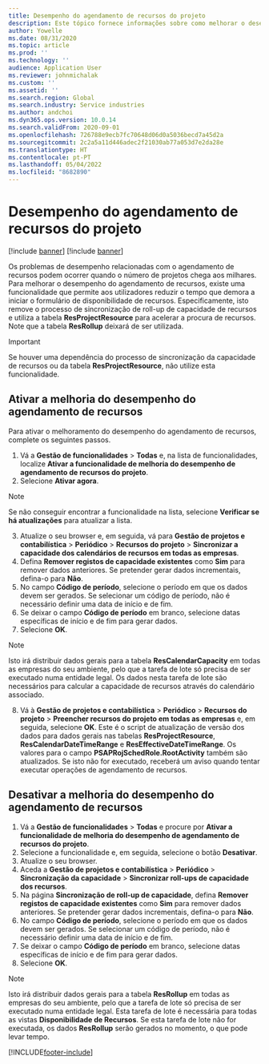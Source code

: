 ```yaml
---
title: Desempenho do agendamento de recursos do projeto
description: Este tópico fornece informações sobre como melhorar o desempenho do agendamento de recursos para um grande número de projetos.
author: Yowelle
ms.date: 08/31/2020
ms.topic: article
ms.prod: ''
ms.technology: ''
audience: Application User
ms.reviewer: johnmichalak
ms.custom: ''
ms.assetid: ''
ms.search.region: Global
ms.search.industry: Service industries
ms.author: andchoi
ms.dyn365.ops.version: 10.0.14
ms.search.validFrom: 2020-09-01
ms.openlocfilehash: 726788e9ecb7fc70648d06d0a5036becd7a45d2a
ms.sourcegitcommit: 2c2a5a11d446adec2f21030ab77a053d7e2da28e
ms.translationtype: HT
ms.contentlocale: pt-PT
ms.lasthandoff: 05/04/2022
ms.locfileid: "8682890"
---
```

# <a name="project-resource-scheduling-performance"></a>Desempenho do agendamento de recursos do projeto

[!include [banner](../includes/banner.md)]
[!include [banner](../includes/preview-banner.md)]


Os problemas de desempenho relacionadas com o agendamento de recursos podem ocorrer quando o número de projetos chega aos milhares. Para melhorar o desempenho do agendamento de recursos, existe uma funcionalidade que permite aos utilizadores reduzir o tempo que demora a iniciar o formulário de disponibilidade de recursos. Especificamente, isto remove o processo de sincronização de roll-up de capacidade de recursos e utiliza a tabela **ResProjectResource** para acelerar a procura de recursos. Note que a tabela **ResRollup** deixará de ser utilizada.

> [!IMPORTANT]
> Se houver uma dependência do processo de sincronização da capacidade de recursos ou da tabela **ResProjectResource**, não utilize esta funcionalidade.

## <a name="enable-resource-scheduling-performance-enhancement"></a>Ativar a melhoria do desempenho do agendamento de recursos
Para ativar o melhoramento do desempenho do agendamento de recursos, complete os seguintes passos.

1. Vá a **Gestão de funcionalidades** > **Todas** e, na lista de funcionalidades, localize **Ativar a funcionalidade de melhoria do desempenho de agendamento de recursos do projeto**.
2. Selecione **Ativar agora**.

> [!NOTE]
> Se não conseguir encontrar a funcionalidade na lista, selecione **Verificar se há atualizações** para atualizar a lista.

3. Atualize o seu browser e, em seguida, vá para **Gestão de projetos e contabilística** > **Periódico** > **Recursos do projeto** > **Sincronizar a capacidade dos calendários de recursos em todas as empresas**.
4. Defina **Remover registos de capacidade existentes** como **Sim** para remover dados anteriores. Se pretender gerar dados incrementais, defina-o para **Não**.
5. No campo **Código de período**, selecione o período em que os dados devem ser gerados. Se selecionar um código de período, não é necessário definir uma data de início e de fim.
6. Se deixar o campo **Código de período** em branco, selecione datas específicas de início e de fim para gerar dados.
7. Selecione **OK**.

 > [!NOTE]
 > Isto irá distribuir dados gerais para a tabela **ResCalendarCapacity** em todas as empresas do seu ambiente, pelo que a tarefa de lote só precisa de ser executado numa entidade legal. Os dados nesta tarefa de lote são necessários para calcular a capacidade de recursos através do calendário associado.

8. Vá à **Gestão de projetos e contabilística** > **Periódico** > **Recursos do projeto** > **Preencher recursos do projeto em todas as empresas** e, em seguida, selecione **OK**. Este é o script de atualização de versão dos dados para dados gerais nas tabelas **ResProjectResource**, **ResCalendarDateTimeRange** e **ResEffectiveDateTimeRange**. Os valores para o campo **PSAPRojSchedRole.RootActivity** também são atualizados. Se isto não for executado, receberá um aviso quando tentar executar operações de agendamento de recursos.
 
## <a name="turn-off-resource-scheduling-performance-enhancement"></a>Desativar a melhoria do desempenho do agendamento de recursos

1. Vá a **Gestão de funcionalidades** > **Todas** e procure por **Ativar a funcionalidade de melhoria do desempenho de agendamento de recursos do projeto**.
2. Selecione a funcionalidade e, em seguida, selecione o botão **Desativar**.
3. Atualize o seu browser.
4. Aceda a **Gestão de projetos e contabilística** > **Periódico** > **Sincronização da capacidade** > **Sincronizar roll-ups de capacidade dos recursos**.
5. Na página **Sincronização de roll-up de capacidade**, defina **Remover registos de capacidade existentes** como **Sim** para remover dados anteriores. Se pretender gerar dados incrementais, defina-o para **Não**.
6. No campo **Código de período**, selecione o período em que os dados devem ser gerados. Se selecionar um código de período, não é necessário definir uma data de início e de fim.
7. Se deixar o campo **Código de período** em branco, selecione datas específicas de início e de fim para gerar dados.
8. Selecione **OK**.

> [!NOTE]
> Isto irá distribuir dados gerais para a tabela **ResRollup** em todas as empresas do seu ambiente, pelo que a tarefa de lote só precisa de ser executado numa entidade legal. Esta tarefa de lote é necessária para todas as vistas **Disponibilidade de Recursos**. Se esta tarefa de lote não for executada, os dados **ResRollup** serão gerados no momento, o que pode levar tempo.


[!INCLUDE[footer-include](../includes/footer-banner.md)]